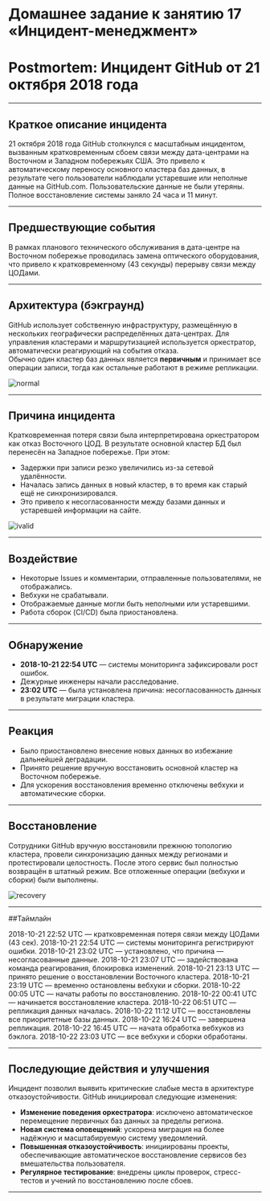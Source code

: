 # Домашнее задание к занятию 17 «Инцидент-менеджмент»


# Postmortem: Инцидент GitHub от 21 октября 2018 года

---

## Краткое описание инцидента  
21 октября 2018 года GitHub столкнулся с масштабным инцидентом, вызванным кратковременным сбоем связи между дата-центрами на Восточном и Западном побережьях США. Это привело к автоматическому переносу основного кластера баз данных, в результате чего пользователи наблюдали устаревшие или неполные данные на GitHub.com. Пользовательские данные не были утеряны. Полное восстановление системы заняло 24 часа и 11 минут.

---

## Предшествующие события  
В рамках планового технического обслуживания в дата-центре на Восточном побережье проводилась замена оптического оборудования, что привело к кратковременному (43 секунды) перерыву связи между ЦОДами.

---

## Архитектура (бэкграунд)  
GitHub использует собственную инфраструктуру, размещённую в нескольких географически распределённых дата-центрах. Для управления кластерами и маршрутизацией используется оркестратор, автоматически реагирующий на события отказа.  
Обычно один кластер баз данных является **первичным** и принимает все операции записи, тогда как остальные работают в режиме репликации.

![normal](https://github.com/user-attachments/assets/4f50d20d-fa3c-4d15-ac3e-39363af93042)

---

## Причина инцидента  
Кратковременная потеря связи была интерпретирована оркестратором как отказ Восточного ЦОД. В результате основной кластер БД был перенесён на Западное побережье. При этом:

- Задержки при записи резко увеличились из-за сетевой удалённости.  
- Началась запись данных в новый кластер, в то время как старый ещё не синхронизировался.  
- Это привело к несогласованности между базами данных и устаревшей информации на сайте.

![ivalid](https://github.com/user-attachments/assets/439581c5-07aa-4ccd-a4cb-a3ecab8aaedb)

---

## Воздействие

- Некоторые Issues и комментарии, отправленные пользователями, не отображались.  
- Вебхуки не срабатывали.  
- Отображаемые данные могли быть неполными или устаревшими.  
- Работа сборок (CI/CD) была приостановлена.  

---

## Обнаружение

- **2018-10-21 22:54 UTC** — системы мониторинга зафиксировали рост ошибок.  
- Дежурные инженеры начали расследование.  
- **23:02 UTC** — была установлена причина: несогласованность данных в результате миграции кластера.

---

## Реакция

- Было приостановлено внесение новых данных во избежание дальнейшей деградации.  
- Принято решение вручную восстановить основной кластер на Восточном побережье.  
- Для ускорения восстановления временно отключены вебхуки и автоматические сборки.

---

## Восстановление  
Сотрудники GitHub вручную восстановили прежнюю топологию кластера, провели синхронизацию данных между регионами и протестировали целостность. После этого сервис был полностью возвращён в штатный режим. Все отложенные операции (вебхуки и сборки) были выполнены.  

![recovery](https://github.com/user-attachments/assets/6acdb9fe-bf48-4d2a-80da-233e905c83eb)

---


##Таймлайн

2018-10-21 22:52 UTC — кратковременная потеря связи между ЦОДами (43 сек).
2018-10-21 22:54 UTC — системы мониторинга регистрируют ошибки.
2018-10-21 23:02 UTC — установлено, что причина — несогласованные данные.
2018-10-21 23:07 UTC — задействована команда реагирования, блокировка изменений.
2018-10-21 23:13 UTC — принято решение о восстановлении Восточного кластера.
2018-10-21 23:19 UTC — временно остановлены вебхуки и сборки.
2018-10-22 00:05 UTC — начаты работы по восстановлению.
2018-10-22 00:41 UTC — начинается восстановление кластера.
2018-10-22 06:51 UTC — репликация данных началась.
2018-10-22 11:12 UTC — восстановлены все приоритетные базы данных.
2018-10-22 16:24 UTC — завершена репликация.
2018-10-22 16:45 UTC — начата обработка вебхуков из бэклога.
2018-10-22 23:03 UTC — все вебхуки и сборки обработаны.

---

## Последующие действия и улучшения

Инцидент позволил выявить критические слабые места в архитектуре отказоустойчивости. GitHub инициировал следующие изменения:

- **Изменение поведения оркестратора**: исключено автоматическое перемещение первичных баз данных за пределы региона.  
- **Новая система оповещений**: ускорена миграция на более надёжную и масштабируемую систему уведомлений.  
- **Повышенная отказоустойчивость**: инициированы проекты, обеспечивающие автоматическое восстановление сервисов без вмешательства пользователя.  
- **Регулярное тестирование**: внедрены циклы проверок, стресс-тестов и учений по восстановлению после сбоев.

---


